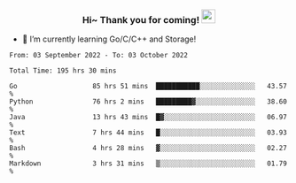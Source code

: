 <h3 align="center">
    Hi~ Thank you for coming!
    <img src="https://media.giphy.com/media/hvRJCLFzcasrR4ia7z/giphy.gif" width="25px">
</h3>

<!--
**pineapple-man/pineapple-man** is a ✨ _special_ ✨ repository because its `README.md` (this file) appears on your GitHub profile.

Here are some ideas to get you started:
- 🔭 I’m currently working on ...
- 🤔 I’m looking for help with ...
- 💬 Ask me about ...
- 📫 How to reach me: ...
- 😄 Pronouns: ...
- ⚡ Fun fact: 
- 👯 I’m looking to collaborate on kubernetes
-->
- 🌱 I’m currently learning Go/C/C++ and Storage!

<!--START_SECTION:waka-->

```text
From: 03 September 2022 - To: 03 October 2022

Total Time: 195 hrs 30 mins

Go                   85 hrs 51 mins  ███████████░░░░░░░░░░░░░░   43.57 %
Python               76 hrs 2 mins   █████████▓░░░░░░░░░░░░░░░   38.60 %
Java                 13 hrs 43 mins  █▓░░░░░░░░░░░░░░░░░░░░░░░   06.97 %
Text                 7 hrs 44 mins   █░░░░░░░░░░░░░░░░░░░░░░░░   03.93 %
Bash                 4 hrs 28 mins   ▓░░░░░░░░░░░░░░░░░░░░░░░░   02.27 %
Markdown             3 hrs 31 mins   ▒░░░░░░░░░░░░░░░░░░░░░░░░   01.79 %
```

<!--END_SECTION:waka-->

